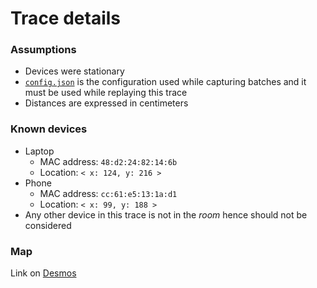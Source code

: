 # Trace details

### Assumptions
- Devices were stationary
- [`config.json`](config.json) is the configuration used while capturing batches and it must be used while replaying this trace
- Distances are expressed in centimeters 

### Known devices
- Laptop
  - MAC address: `48:d2:24:82:14:6b`
  - Location: `< x: 124, y: 216 >`
- Phone
  - MAC address: `cc:61:e5:13:1a:d1`
  - Location: `< x: 99, y: 188 >`
- Any other device in this trace is not in the _room_ hence should not be considered

### Map
Link on [Desmos](https://www.desmos.com/calculator/nw4mtnwiry)

